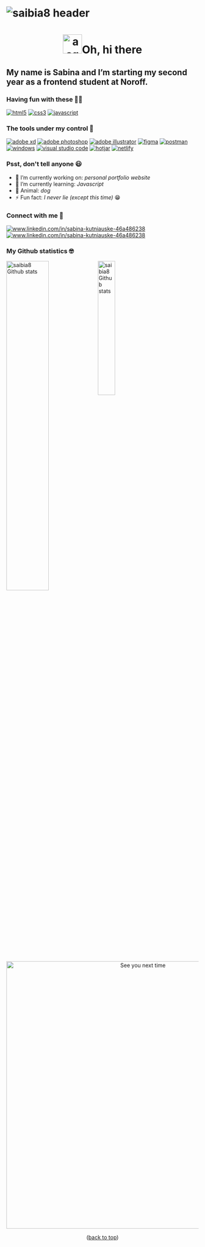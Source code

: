 <a name="readme-top"></a>
# ![saibia8 header](https://user-images.githubusercontent.com/104776669/223502223-c8e8fac7-803b-4dba-8d39-c3f5b5ee30a8.jpg)

<h1 align="center"><img src="https://user-images.githubusercontent.com/104776669/223514767-a082ab16-c896-4bfc-b16c-044e7b9b801f.gif" width="50" alt="a squirrel waves its hand">Oh, hi there</h1>
<h2>My name is Sabina and I’m starting my second year as a frontend student at Noroff.</h2>

<h3>Having fun with these 👩‍💻</h3>
<a href="https://www.w3.org/html/" target="_blank" rel="noreferrer"><img src="https://img.shields.io/badge/html5-%23E34F26.svg?style=for-the-badge&logo=html5&logoColor=white" alt="html5"></a>
<a href="https://www.w3schools.com/css/" target="_blank" rel="noreferrer"><img src="https://img.shields.io/badge/css3-%231572B6.svg?style=for-the-badge&logo=css3&logoColor=white" alt="css3"></a>
<a href="https://www.w3schools.com/css/](https://developer.mozilla.org/en-US/docs/Web/JavaScript" target="_blank" rel="noreferrer"><img src="https://img.shields.io/badge/javascript-%23323330.svg?style=for-the-badge&logo=javascript&logoColor=%23F7DF1E" alt="javascript"></a>

<h3>The tools under my control 🔧</h3>
<a href="https://www.adobe.com/products/xd.html" target="_blank" rel="noreferrer"><img src="https://img.shields.io/badge/Adobe%20XD-470137?style=for-the-badge&logo=Adobe%20XD&logoColor=#FF61F6" alt="adobe xd"></a>
<a href="https://www.photoshop.com/en" target="_blank" rel="noreferrer"><img src="https://img.shields.io/badge/adobe%20photoshop-%2331A8FF.svg?style=for-the-badge&logo=adobe%20photoshop&logoColor=white" alt="adobe photoshop"></a>
<a href="https://www.adobe.com/in/products/illustrator.html" target="_blank" rel="noreferrer"><img src="https://img.shields.io/badge/adobe%20illustrator-%23FF9A00.svg?style=for-the-badge&logo=adobe%20illustrator&logoColor=white" alt="adobe illustrator"></a>
<a href="https://www.figma.com/" target="_blank" rel="noreferrer"><img src="https://img.shields.io/badge/figma-%23F24E1E.svg?style=for-the-badge&logo=figma&logoColor=white" alt="figma"></a>
<a href="https://postman.com" target="_blank" rel="noreferrer"><img src="https://img.shields.io/badge/Postman-FF6C37?style=for-the-badge&logo=postman&logoColor=white" alt="postman"></a>
<a href="https://www.microsoft.com/en-us/windows?r=1" target="_blank" rel="noreferrer"><img src="https://img.shields.io/badge/Windows-0078D6?style=for-the-badge&logo=windows&logoColor=white" alt="windows"></a>
<a href="https://code.visualstudio.com/" target="_blank" rel="noreferrer"><img src="https://img.shields.io/badge/Visual%20Studio%20Code-0078d7.svg?style=for-the-badge&logo=visual-studio-code&logoColor=white" alt="visual studio code"></a>
<a href="https://www.hotjar.com/" target="_blank" rel="noreferrer"><img src="https://img.shields.io/badge/hotjar-FD3A5C?style=for-the-badge&logo=hotjar&logoColor=white" alt="hotjar"></a>
<a href="https://www.netlify.com/" target="_blank" rel="noreferrer"><img src="https://img.shields.io/badge/Netlify-00C7B7?style=for-the-badge&logo=netlify&logoColor=white" alt="netlify"></a>

### **Psst, don't tell anyone 😃**
* 🔭 I’m currently working on: *personal portfolio website*
* 🌱 I’m currently learning: *Javascript*
* 🐶 Animal: *dog*
* ⚡ Fun fact: *I never lie (except this time)* 😁

<h3 align="left">Connect with me 👻</h3>
<a href="https://linkedin.com/in/www.linkedin.com/in/sabina-kutniauske-46a486238" target="blank"><img align="center" src="https://img.shields.io/badge/LinkedIn-0077B5?style=for-the-badge&logo=linkedin&logoColor=white" alt="www.linkedin.com/in/sabina-kutniauske-46a486238"/></a>
<a href="https://accounts.google.com/v3/signin/identifier?dsh=S520816246%3A1678296204631110&continue=https%3A%2F%2Faccounts.google.com%2F&followup=https%3A%2F%2Faccounts.google.com%2F&passive=1209600&flowName=GlifWebSignIn&flowEntry=ServiceLogin&ifkv=AWnogHfWLxGCHy19uLB_sAdxqb4mLaE-72GCA6GFRYynwv9Y7eh_mB44hJjow5xYk1zLMz15fUFHxw" target="blank"><img align="center" src="https://img.shields.io/badge/Gmail-D14836?style=for-the-badge&logo=gmail&logoColor=white" alt="www.linkedin.com/in/sabina-kutniauske-46a486238" (mailto:sabina.kutniauske@gmail.com)/></a>


<h3>My Github statistics 🤓</h3>
 <img align="left" width="47%" src="https://github-readme-stats.vercel.app/api?username=saibia8" alt="saibia8 Github stats"/>
 <img align="left" width="30%" src="https://github-readme-stats.vercel.app/api/top-langs/?username=saibia8" alt="saibia8 Github stats"/>
  
  
<p align="center">
 <img alt="See you next time" width="700" src="https://readme-typing-svg.demolab.com?font=Unbounded&weight=900&size=30&pause=1000&duration=4000&color=D6FF41&width=435&lines=See+you+next+time!"/>
</p>

 
<p align="center">(<a href="#readme-top">back to top</a>)</p>
